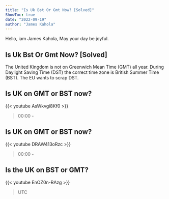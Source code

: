 ```yaml
---
title: "Is Uk Bst Or Gmt Now? [Solved]"
ShowToc: true 
date: "2022-09-19"
author: "James Kahola" 
---
```


Hello, iam James Kahola, May your day be joyful.
## Is Uk Bst Or Gmt Now? [Solved]
The United Kingdom is not on Greenwich Mean Time (GMT) all year. During Daylight Saving Time (DST) the correct time zone is British Summer Time (BST). The EU wants to scrap DST.

## Is UK on GMT or BST now?
{{< youtube AsWkvgi8Kf0 >}}
>00:00 - 

## Is UK on GMT or BST now?
{{< youtube DRAW413oRzc >}}
>00:00 - 

## Is the UK on BST or GMT?
{{< youtube EnOZ0n-RAzg >}}
>UTC

